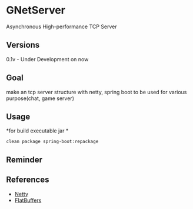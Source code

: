 # GNetServer
Asynchronous High-performance TCP Server

## Versions
0.1v - Under Development on now

## Goal
make an tcp server structure with netty, spring boot to be used for various purpose(chat, game server)

## Usage
*for build executable jar *
```
clean package spring-boot:repackage
```

## Reminder


## References
* [Netty](https://github.com/netty/netty)
* [FlatBuffers](https://github.com/google/flatbuffers)
